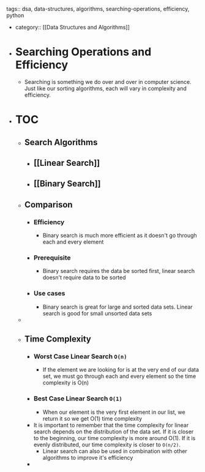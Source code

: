 tags:: dsa, data-structures, algorithms, searching-operations, efficiency, python

- category:: [[Data Structures and Algorithms]]
- # Searching Operations and Efficiency
	- Searching is something we do over and over in computer science. Just like our sorting algorithms, each will vary in complexity and efficiency.
- # TOC
	- ## Search Algorithms
		- ## [[Linear Search]]
		- ## [[Binary Search]]
	- ## Comparison
		- ### Efficiency
			- Binary search is much more efficient as it doesn't go through each and every element
		- ### Prerequisite
			- Binary search requires the data be sorted first, linear search doesn't require data to be sorted
		- ### Use cases
			- Binary search is great for large and sorted data sets. Linear search is good for small unsorted data sets
	-
	- ## Time Complexity
		- ### Worst Case Linear Search `O(n)`
			- If the element we are looking for is at the very end of our data set, we must go through each and every element so the time complexity is O(n)
		- ### Best Case Linear Search  `O(1)`
			- When our element is the very first element in our list, we return it so we get O(1) time complexity
		- It is important to remember that the time complexity for linear search depends on the distribution of the data set. If it is closer to the beginning, our time complexity is more around O(1). If it is evenly distributed, our time complexity is closer to `O(n/2)`.
			- Linear search can also be used in combination with other algorithms to improve it's efficiency
		-